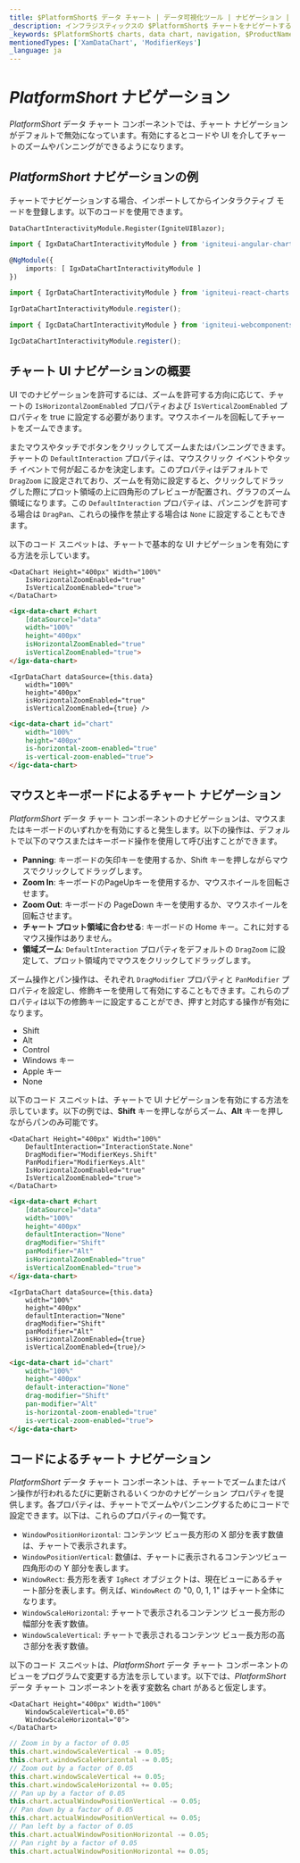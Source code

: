 ```yaml
---
title: $PlatformShort$ データ チャート | データ可視化ツール | ナビゲーション | インフラジスティックス
_description: インフラジスティックスの $PlatformShort$ チャートをナビゲートするには、マウスまたはタッチを使用して左右にパンし、水平および垂直にズームします。$ProductName$ のグラフ ナビゲーション機能について説明します。
_keywords: $PlatformShort$ charts, data chart, navigation, $ProductName$, Infragistics, $PlatformShort$ チャート, データ チャート, ナビゲーション, インフラジスティックス
mentionedTypes: ['XamDataChart', 'ModifierKeys']
_language: ja
---
```

# $PlatformShort$ ナビゲーション

$PlatformShort$ データ チャート コンポーネントでは、チャート ナビゲーションがデフォルトで無効になっています。有効にするとコードや UI を介してチャートのズームやパンニングができるようになります。

## $PlatformShort$ ナビゲーションの例


<code-view style="height: 500px" 
           data-demos-base-url="{environment:dvDemosBaseUrl}" 
           iframe-src="{environment:dvDemosBaseUrl}/charts/data-chart-chart-navigation" 
           alt="$PlatformShort$ ナビゲーションの例" 
           github-src="charts/data-chart/chart-navigation">
</code-view>

<div class="divider--half"></div>

チャートでナビゲーションする場合、インポートしてからインタラクティブ モードを登録します。以下のコードを使用できます。

```razor
DataChartInteractivityModule.Register(IgniteUIBlazor);
```

```ts
import { IgxDataChartInteractivityModule } from 'igniteui-angular-charts';

@NgModule({
    imports: [ IgxDataChartInteractivityModule ]
})
```

```ts
import { IgrDataChartInteractivityModule } from 'igniteui-react-charts';

IgrDataChartInteractivityModule.register();
```

```ts
import { IgcDataChartInteractivityModule } from 'igniteui-webcomponents-charts';

IgcDataChartInteractivityModule.register();
```

## チャート UI ナビゲーションの概要

UI でのナビゲーションを許可するには、ズームを許可する方向に応じて、チャートの `IsHorizontalZoomEnabled` プロパティおよび `IsVerticalZoomEnabled` プロパティを true に設定する必要があります。マウスホイールを回転してチャートをズームできます。

またマウスやタッチでボタンをクリックしてズームまたはパンニングできます。チャートの `DefaultInteraction` プロパティは、マウスクリック イベントやタッチ イベントで何が起こるかを決定します。このプロパティはデフォルトで `DragZoom` に設定されており、ズームを有効に設定すると、クリックしてドラッグした際にプロット領域の上に四角形のプレビューが配置され、グラフのズーム領域になります。この `DefaultInteraction` プロパティは、パンニングを許可する場合は `DragPan`、これらの操作を禁止する場合は `None` に設定することもできます。

以下のコード スニペットは、チャートで基本的な UI ナビゲーションを有効にする方法を示しています。

```razor
<DataChart Height="400px" Width="100%"
    IsHorizontalZoomEnabled="true"
    IsVerticalZoomEnabled="true">
</DataChart>
```

```html
<igx-data-chart #chart
    [dataSource]="data"
    width="100%"
    height="400px"
    isHorizontalZoomEnabled="true"
    isVerticalZoomEnabled="true">
</igx-data-chart>
```

```tsx
<IgrDataChart dataSource={this.data}
    width="100%"
    height="400px"
    isHorizontalZoomEnabled="true"
    isVerticalZoomEnabled={true} />
```

```html
<igc-data-chart id="chart"
    width="100%"
    height="400px"
    is-horizontal-zoom-enabled="true"
    is-vertical-zoom-enabled="true">
</igc-data-chart>
```

## マウスとキーボードによるチャート ナビゲーション

$PlatformShort$ データ チャート コンポーネントのナビゲーションは、マウスまたはキーボードのいずれかを有効にすると発生します。以下の操作は、デフォルトで以下のマウスまたはキーボード操作を使用して呼び出すことができます。

- **Panning**:  キーボードの矢印キーを使用するか、Shift キーを押しながらマウスでクリックしてドラッグします。
- **Zoom In**:  キーボードのPageUpキーを使用するか、マウスホイールを回転させます。
- **Zoom Out**:  キーボードの PageDown キーを使用するか、マウスホイールを回転させます。
- **チャート プロット領域に合わせる**: キーボードの Home キー。これに対するマウス操作はありません。
- **領域ズーム**: `DefaultInteraction` プロパティをデフォルトの `DragZoom` に設定して、プロット領域内でマウスをクリックしてドラッグします。

ズーム操作とパン操作は、それぞれ `DragModifier` プロパティと `PanModifier` プロパティを設定し、修飾キーを使用して有効にすることもできます。これらのプロパティは以下の修飾キーに設定することができ、押すと対応する操作が有効になります。

- Shift
- Alt
- Control
- Windows キー
- Apple キー
- None

以下のコード スニペットは、チャートで UI ナビゲーションを有効にする方法を示しています。以下の例では、**Shift** キーを押しながらズーム、**Alt** キーを押しながらパンのみ可能です。

```razor
<DataChart Height="400px" Width="100%"
    DefaultInteraction="InteractionState.None"
    DragModifier="ModifierKeys.Shift"
    PanModifier="ModifierKeys.Alt"
    IsHorizontalZoomEnabled="true"
    IsVerticalZoomEnabled="true">
</DataChart>
```

```html
<igx-data-chart #chart
    [dataSource]="data"
    width="100%"
    height="400px"
    defaultInteraction="None"
    dragModifier="Shift"
    panModifier="Alt"
    isHorizontalZoomEnabled="true"
    isVerticalZoomEnabled="true">
</igx-data-chart>
```

```tsx
<IgrDataChart dataSource={this.data}
    width="100%"
    height="400px"
    defaultInteraction="None"
    dragModifier="Shift"
    panModifier="Alt"
    isHorizontalZoomEnabled={true}
    isVerticalZoomEnabled={true}/>
```

```html
<igc-data-chart id="chart"
    width="100%"
    height="400px"
    default-interaction="None"
    drag-modifier="Shift"
    pan-modifier="Alt"
    is-horizontal-zoom-enabled="true"
    is-vertical-zoom-enabled="true">
</igc-data-chart>
```

<!-- ## Chart Navigation with Overview Plus Detail Pane

In the `XamDataChart` control, there is an overlaid control that allows navigation. This control supports a preview of most supported series types as well as all navigation methods described above. This overlay is the overview plus detail pane, and it can be enabled by setting the `overviewPlusDetailPaneVisibility` property.

The following is a summary of the operations a user can carry out with the overview plus detail pane:

- `Zoom a chart incrementally`: Use the mouse wheel or the zoom in/out buttons of the overview plus detail pane.
- `Zoom a chart to a specific level`: Use the zoom slider of the overview plus detail pane.
- `Reset a chart to 100% zoom level`: Use the zoom reset button of the overview plus detail pane.
- `Pan chart in all directions`: Click and drag the window rectangle inside of the preview plot area on the overview plus detail pane.
- `Pan to a specific region of the chart`: Clicking outside of the window rectangle inside of the preview area will move the window rectangle to that area.
- `Change mouse drag interaction in the chart`: Use the cursor button on the overview plus detail pane. This will switch between panning and drag zooming with the mouse.

The following code snippet demonstrates how to enable the overview plus detail pane:

```html
// TODO
```

```tsx
<IgrDataChart dataSource={this.data}
    width="100%"
    height="400px"
    overviewPlusDetailPaneVisibility="Visible">
</IgrDataChart>
``` -->

## コードによるチャート ナビゲーション

$PlatformShort$ データ チャート コンポーネントは、チャートでズームまたはパン操作が行われるたびに更新されるいくつかのナビゲーション プロパティを提供します。各プロパティは、チャートでズームやパンニングするためにコードで設定できます。以下は、これらのプロパティの一覧です。

- `WindowPositionHorizontal`: コンテンツ ビュー長方形の X 部分を表す数値は、チャートで表示されます。
- `WindowPositionVertical`: 数値は、チャートに表示されるコンテンツビュー四角形のの Y 部分を表します。
- `WindowRect`: 長方形を表す `IgRect` オブジェクトは、現在ビューにあるチャート部分を表します。例えば、`WindowRect` の "0, 0, 1, 1" はチャート全体になります。
- `WindowScaleHorizontal`: チャートで表示されるコンテンツ ビュー長方形の幅部分を表す数値。
- `WindowScaleVertical`: チャートで表示されるコンテンツ ビュー長方形の高さ部分を表す数値。

以下のコード スニペットは、$PlatformShort$ データ チャート コンポーネントのビューをプログラムで変更する方法を示しています。以下では、$PlatformShort$ データ チャート コンポーネントを表す変数名 chart があると仮定します。

```razor
<DataChart Height="400px" Width="100%"
    WindowScaleVertical="0.05"
    WindowScaleHorizontal="0">
</DataChart>                
```

```ts
// Zoom in by a factor of 0.05
this.chart.windowScaleVertical -= 0.05;
this.chart.windowScaleHorizontal -= 0.05;
// Zoom out by a factor of 0.05
this.chart.windowScaleVertical += 0.05;
this.chart.windowScaleHorizontal += 0.05;
// Pan up by a factor of 0.05
this.chart.actualWindowPositionVertical -= 0.05;
// Pan down by a factor of 0.05
this.chart.actualWindowPositionVertical += 0.05;
// Pan left by a factor of 0.05
this.chart.actualWindowPositionHorizontal -= 0.05;
// Pan right by a factor of 0.05
this.chart.actualWindowPositionHorizontal += 0.05;
```